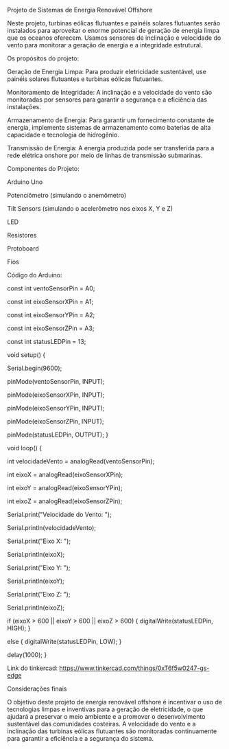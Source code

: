 Projeto de Sistemas de Energia Renovável Offshore

Neste projeto, turbinas eólicas flutuantes e painéis solares flutuantes serão instalados para aproveitar o enorme potencial de geração de energia limpa que os oceanos oferecem. Usamos sensores de inclinação e velocidade do vento para monitorar a geração de energia e a integridade estrutural.

Os propósitos do projeto:

Geração de Energia Limpa: Para produzir eletricidade sustentável, use painéis solares flutuantes e turbinas eólicas flutuantes.

Monitoramento de Integridade: A inclinação e a velocidade do vento são monitoradas por sensores para garantir a segurança e a eficiência das instalações.

Armazenamento de Energia: Para garantir um fornecimento constante de energia, implemente sistemas de armazenamento como baterias de alta capacidade e tecnologia de hidrogênio.

Transmissão de Energia: A energia produzida pode ser transferida para a rede elétrica onshore por meio de linhas de transmissão submarinas.



Componentes do Projeto:

Arduino Uno

Potenciômetro (simulando o anemômetro)

Tilt Sensors (simulando o acelerômetro nos eixos X, Y e Z)

LED

Resistores

Protoboard

Fios 



Código do Arduino:

const int ventoSensorPin = A0; 

const int eixoSensorXPin = A1; 

const int eixoSensorYPin = A2; 

const int eixoSensorZPin = A3; 

const int statusLEDPin = 13; 

void setup() {
 
  Serial.begin(9600);
  
  pinMode(ventoSensorPin, INPUT);
  
  pinMode(eixoSensorXPin, INPUT);
  
  pinMode(eixoSensorYPin, INPUT);
  
  pinMode(eixoSensorZPin, INPUT);
  
  pinMode(statusLEDPin, OUTPUT);
}

void loop() {
 
  int velocidadeVento = analogRead(ventoSensorPin);
  
  int eixoX = analogRead(eixoSensorXPin);
  
  int eixoY = analogRead(eixoSensorYPin);
  
  int eixoZ = analogRead(eixoSensorZPin);
  
  
  Serial.print("Velocidade do Vento: ");
  
  Serial.println(velocidadeVento);
  
  Serial.print("Eixo X: ");
  
  Serial.println(eixoX);
  
  Serial.print("Eixo Y: ");
  
  Serial.println(eixoY);
  
  Serial.print("Eixo Z: ");
  
  Serial.println(eixoZ);
  
  
  if (eixoX > 600 || eixoY > 600 || eixoZ > 600) {
    digitalWrite(statusLEDPin, HIGH); 
  } 
  
  else {
    digitalWrite(statusLEDPin, LOW); 
  }
  
  
  delay(1000);
}


Link do tinkercad: https://www.tinkercad.com/things/0xT6f5w0247-gs-edge



Considerações finais

O objetivo deste projeto de energia renovável offshore é incentivar o uso de tecnologias limpas e inventivas para a geração de eletricidade, o que ajudará a preservar o meio ambiente e a promover o desenvolvimento sustentável das comunidades costeiras. A velocidade do vento e a inclinação das turbinas eólicas flutuantes são monitoradas continuamente para garantir a eficiência e a segurança do sistema.




